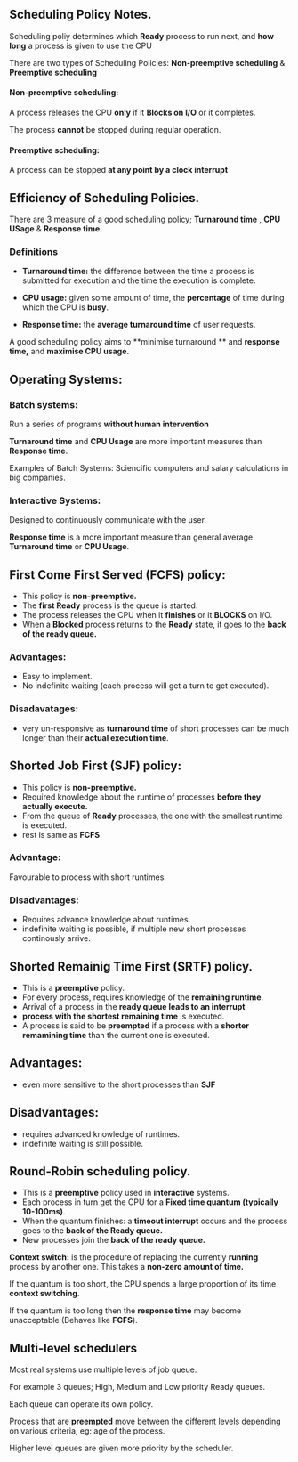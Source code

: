 ## Scheduling Policy Notes.

Scheduling poliy determines which **Ready** process to run next, and **how long** a process is given to use the CPU

There are two types of Scheduling Policies: **Non-preemptive scheduling** & **Preemptive scheduling**

#### Non-preemptive scheduling:

A process releases the CPU **only** if it **Blocks on I/O** or it completes.

The process **cannot** be stopped during regular operation.

#### Preemptive scheduling:

A process can be stopped **at any point by a clock interrupt**

## Efficiency of Scheduling Policies.

There are 3 measure of a good scheduling policy; **Turnaround time** , **CPU USage** & **Response time**.

### Definitions

- **Turnaround time:** the difference between the time a process is submitted for execution and the time the execution is complete.

- **CPU usage:** given some amount of time, the **percentage** of time during which the CPU is **busy**.

- **Response time:** the **average turnaround time** of user requests.

A good scheduling policy aims to **minimise turnaround ** and **response time,** and **maximise CPU usage.**

## Operating Systems:

### **Batch systems:**

Run a series of programs **without human intervention**

**Turnaround time** and **CPU Usage** are more important measures than **Response time**.

Examples of Batch Systems: Sciencific computers and salary calculations in big companies.


### **Interactive Systems:**

Designed to continuously communicate with the user.

**Response time** is a more important measure than general average **Turnaround time** or **CPU Usage**.


## First Come First Served (FCFS) policy:

- This policy is **non-preemptive.**
- The **first Ready** process is the queue is started.
- The process releases the CPU when it **finishes** or it **BLOCKS** on I/O.
- When a **Blocked** process returns to the **Ready** state, it goes to the **back of the ready queue.**

### Advantages:
 - Easy to implement.
 - No indefinite waiting (each process will get a turn to get executed).
 
### Disadavatages:
 - very un-responsive as **turnaround time** of short processes can be much longer than their **actual execution time**.
 
## Shorted Job First (SJF) policy:

 - This policy is **non-preemptive.**
 - Required knowledge about the runtime of processes **before they actually execute.**
 - From the queue of **Ready** processes, the one with the smallest runtime is executed.
 - rest is same as **FCFS**
 
 ### Advantage:
  Favourable to process with short runtimes.
  
 ### Disadvantages:
 - Requires advance knowledge about runtimes.
 - indefinite waiting is possible, if multiple new short processes continously arrive.

## Shorted Remainig Time First (SRTF) policy.
 - This is a **preemptive** policy.
 - For every process, requires knowledge of the **remaining runtime**.
 - Arrival of a process in the **ready queue leads to an interrupt**
 - **process with the shortest remaining time** is executed.
 - A process is said to be **preempted** if a process with a **shorter remamining time** than the current one is executed.
 
 ## Advantages:
  - even more sensitive to the short processes than **SJF**
  
 ## Disadvantages:
  - requires advanced knowledge of runtimes.
  - indefinite waiting is still possible.
  
## Round-Robin scheduling policy.
  - This is a **preemptive** policy used in **interactive** systems.
  - Each process in turn get the CPU for a **Fixed time quantum (typically 10-100ms)**.
  - When the quantum finishes: a **timeout interrupt** occurs and the process goes to the **back of the Ready queue.**
  - New processes join the **back of the ready queue.**
  
  **Context switch:** is the procedure of replacing the currently **running** process by another one. This takes a **non-zero amount of time.**
  
  If the quantum is too short, the CPU spends a large proportion of its time **context switching**.
  
  If the quantum is too long then the **response time** may become unacceptable (Behaves like **FCFS**).
  
  ## Multi-level schedulers
  
  Most real systems use multiple levels of job queue.
  
  For example 3 queues; High, Medium and Low priority Ready queues.
  
  Each queue can operate its own policy.
  
  Process that are **preempted** move between the different levels depending on various criteria, eg: age of the process.
  
  Higher level queues are given more priority by the scheduler.
  


